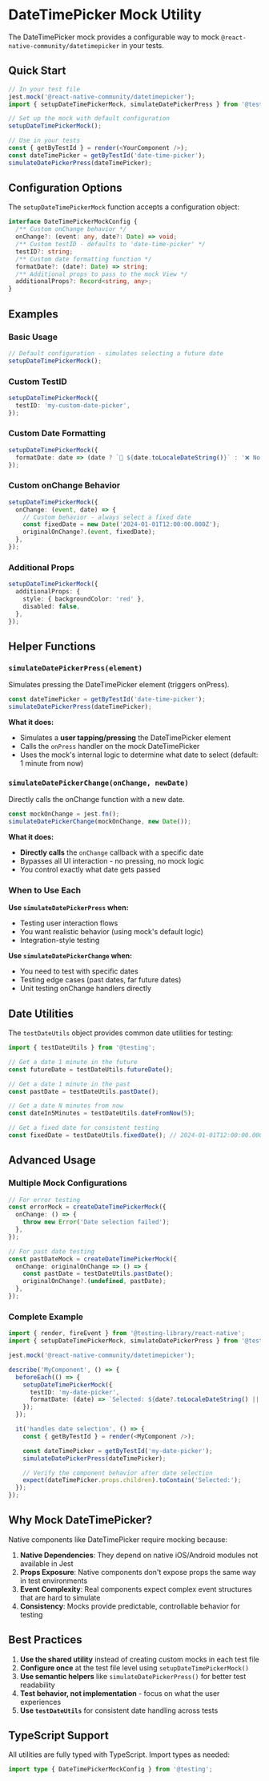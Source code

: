 # DateTimePicker Mock Utility

The DateTimePicker mock provides a configurable way to mock `@react-native-community/datetimepicker` in your tests.

## Quick Start

```typescript
// In your test file
jest.mock('@react-native-community/datetimepicker');
import { setupDateTimePickerMock, simulateDatePickerPress } from '@testing';

// Set up the mock with default configuration
setupDateTimePickerMock();

// Use in your tests
const { getByTestId } = render(<YourComponent />);
const dateTimePicker = getByTestId('date-time-picker');
simulateDatePickerPress(dateTimePicker);
```

## Configuration Options

The `setupDateTimePickerMock` function accepts a configuration object:

```typescript
interface DateTimePickerMockConfig {
  /** Custom onChange behavior */
  onChange?: (event: any, date?: Date) => void;
  /** Custom testID - defaults to 'date-time-picker' */
  testID?: string;
  /** Custom date formatting function */
  formatDate?: (date?: Date) => string;
  /** Additional props to pass to the mock View */
  additionalProps?: Record<string, any>;
}
```

## Examples

### Basic Usage

```typescript
// Default configuration - simulates selecting a future date
setupDateTimePickerMock();
```

### Custom TestID

```typescript
setupDateTimePickerMock({
  testID: 'my-custom-date-picker',
});
```

### Custom Date Formatting

```typescript
setupDateTimePickerMock({
  formatDate: date => (date ? `📅 ${date.toLocaleDateString()}` : '❌ No date selected'),
});
```

### Custom onChange Behavior

```typescript
setupDateTimePickerMock({
  onChange: (event, date) => {
    // Custom behavior - always select a fixed date
    const fixedDate = new Date('2024-01-01T12:00:00.000Z');
    originalOnChange?.(event, fixedDate);
  },
});
```

### Additional Props

```typescript
setupDateTimePickerMock({
  additionalProps: {
    style: { backgroundColor: 'red' },
    disabled: false,
  },
});
```

## Helper Functions

### `simulateDatePickerPress(element)`

Simulates pressing the DateTimePicker element (triggers onPress).

```typescript
const dateTimePicker = getByTestId('date-time-picker');
simulateDatePickerPress(dateTimePicker);
```

**What it does:**

- Simulates a **user tapping/pressing** the DateTimePicker element
- Calls the `onPress` handler on the mock DateTimePicker
- Uses the mock's internal logic to determine what date to select (default: 1 minute from now)

### `simulateDatePickerChange(onChange, newDate)`

Directly calls the onChange function with a new date.

```typescript
const mockOnChange = jest.fn();
simulateDatePickerChange(mockOnChange, new Date());
```

**What it does:**

- **Directly calls** the `onChange` callback with a specific date
- Bypasses all UI interaction - no pressing, no mock logic
- You control exactly what date gets passed

### When to Use Each

**Use `simulateDatePickerPress` when:**

- Testing user interaction flows
- You want realistic behavior (using mock's default logic)
- Integration-style testing

**Use `simulateDatePickerChange` when:**

- You need to test with specific dates
- Testing edge cases (past dates, far future dates)
- Unit testing onChange handlers directly

## Date Utilities

The `testDateUtils` object provides common date utilities for testing:

```typescript
import { testDateUtils } from '@testing';

// Get a date 1 minute in the future
const futureDate = testDateUtils.futureDate();

// Get a date 1 minute in the past
const pastDate = testDateUtils.pastDate();

// Get a date N minutes from now
const dateIn5Minutes = testDateUtils.dateFromNow(5);

// Get a fixed date for consistent testing
const fixedDate = testDateUtils.fixedDate(); // 2024-01-01T12:00:00.000Z
```

## Advanced Usage

### Multiple Mock Configurations

```typescript
// For error testing
const errorMock = createDateTimePickerMock({
  onChange: () => {
    throw new Error('Date selection failed');
  },
});

// For past date testing
const pastDateMock = createDateTimePickerMock({
  onChange: originalOnChange => () => {
    const pastDate = testDateUtils.pastDate();
    originalOnChange?.(undefined, pastDate);
  },
});
```

### Complete Example

```typescript
import { render, fireEvent } from '@testing-library/react-native';
import { setupDateTimePickerMock, simulateDatePickerPress } from '@testing';

jest.mock('@react-native-community/datetimepicker');

describe('MyComponent', () => {
  beforeEach(() => {
    setupDateTimePickerMock({
      testID: 'my-date-picker',
      formatDate: (date) => `Selected: ${date?.toLocaleDateString() || 'None'}`,
    });
  });

  it('handles date selection', () => {
    const { getByTestId } = render(<MyComponent />);

    const dateTimePicker = getByTestId('my-date-picker');
    simulateDatePickerPress(dateTimePicker);

    // Verify the component behavior after date selection
    expect(dateTimePicker.props.children).toContain('Selected:');
  });
});
```

## Why Mock DateTimePicker?

Native components like DateTimePicker require mocking because:

1. **Native Dependencies**: They depend on native iOS/Android modules not available in Jest
2. **Props Exposure**: Native components don't expose props the same way in test environments
3. **Event Complexity**: Real components expect complex event structures that are hard to simulate
4. **Consistency**: Mocks provide predictable, controllable behavior for testing

## Best Practices

1. **Use the shared utility** instead of creating custom mocks in each test file
2. **Configure once** at the test file level using `setupDateTimePickerMock()`
3. **Use semantic helpers** like `simulateDatePickerPress()` for better test readability
4. **Test behavior, not implementation** - focus on what the user experiences
5. **Use `testDateUtils`** for consistent date handling across tests

## TypeScript Support

All utilities are fully typed with TypeScript. Import types as needed:

```typescript
import type { DateTimePickerMockConfig } from '@testing';
```
